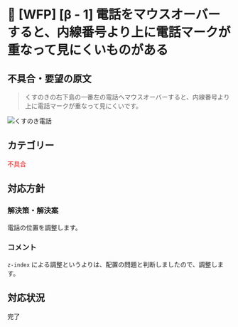 # 🌳 [WFP] [β - 1] 電話をマウスオーバーすると、内線番号より上に電話マークが重なって見にくいものがある

## 不具合・要望の原文

> くすのきの右下島の一番左の電話へマウスオーバーすると、内線番号より上に電話マークが重なって見にくいです。

![くすのき電話](https://user-images.githubusercontent.com/19407009/83706791-5d895880-a653-11ea-88d5-6442a71dcc1a.jpg)

## カテゴリー

<span style="color: red;">不具合</span>



## 対応方針

### 解決策・解決案

電話の位置を調整します。



### コメント

`z-index` による調整というよりは、配置の問題と判断しましたので、調整します。



## 対応状況

完了